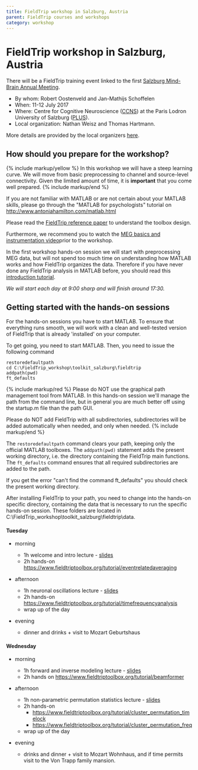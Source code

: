 ```yaml
---
title: FieldTrip workshop in Salzburg, Austria
parent: FieldTrip courses and workshops
category: workshop
---
```


# FieldTrip workshop in Salzburg, Austria

There will be a FieldTrip training event linked to the first [Salzburg Mind-Brain Annual Meeting](https://samba.ccns.sbg.ac.at).

- By whom: Robert Oostenveld and Jan-Mathijs Schoffelen
- When: 11-12 July 2017
- Where: Centre for Cognitive Neuroscience ([CCNS](https://ccns.sbg.ac.at/about/)) at the Paris Lodron University of Salzburg ([PLUS](https://www.uni-salzburg.at/)).
- Local organization: Nathan Weisz and Thomas Hartmann.

More details are provided by the local organizers [here](https://samba.ccns.sbg.ac.at/fieldtrip/).

## How should you prepare for the workshop?

{% include markup/yellow %}
In this workshop we will have a steep learning curve. We will move from basic preprocessing to channel and source-level connectivity. Given the limited amount of time, it is **important** that you come well prepared.
{% include markup/end %}

If you are not familiar with MATLAB or are not certain about your MATLAB skills, please go through the "MATLAB for psychologists" tutorial on <http://www.antoniahamilton.com/matlab.html>

Please read the [FieldTrip reference paper](http://www.hindawi.com/journals/cin/2011/156869/) to understand the toolbox design.

Furthermore, we recommend you to watch the [MEG basics and instrumentation video](https://www.youtube.com/watch?v=CPj4jJACeIs)prior to the workshop.

In the first workshop hands-on session we will start with preprocessing MEG data, but will not spend too much time on understanding how MATLAB works and how FieldTrip organizes the data. Therefore if you have never done any FieldTrip analysis in MATLAB before, you should read this [introduction tutorial](/tutorial/introduction).

_We will start each day at 9:00 sharp and will finish around 17:30._

## Getting started with the hands-on sessions

For the hands-on sessions you have to start MATLAB. To ensure that everything runs smooth, we will work with a clean and well-tested version of FieldTrip that is already 'installed' on your computer.

To get going, you need to start MATLAB. Then, you need to issue the following command

    restoredefaultpath
    cd C:\FieldTrip_workshop\toolkit_salzburg\fieldtrip
    addpath(pwd)
    ft_defaults

{% include markup/red %}
Please do NOT use the graphical path management tool from MATLAB. In this hands-on session we'll manage the path from the command line, but in general you are much better off using the startup.m file than the path GUI.

Please do NOT add FieldTrip with all subdirectories, subdirectories will be added automatically when needed, and only when needed.
{% include markup/end %}

The `restoredefaultpath` command clears your path, keeping only the official MATLAB toolboxes. The `addpath(pwd)` statement adds the present working directory, i.e. the directory containing the FieldTrip main functions. The `ft_defaults` command ensures that all required subdirectories are added to the path.

If you get the error "can't find the command ft_defaults" you should check the present working directory.

After installing FieldTrip to your path, you need to change into the hands-on specific directory, containing the data that is necessary to run the specific hands-on session. These folders are located in C:\\FieldTrip_workshop\\toolkit_salzburg\\fieldtrip\\data.

#### Tuesday

- morning

  - 1h welcome and intro lecture - [slides](/assets/pdf/workshop/salzburg_introduction.pdf)
  - 2h hands-on <https://www.fieldtriptoolbox.org/tutorial/eventrelatedaveraging>

- afternoon

  - 1h neuronal oscillations lecture - [slides](/assets/pdf/workshop/salzburg_frequency_analysis.pdf)
  - 2h hands-on <https://www.fieldtriptoolbox.org/tutorial/timefrequencyanalysis>
  - wrap up of the day

- evening
  - dinner and drinks + visit to Mozart Geburtshaus

#### Wednesday

- morning

  - 1h forward and inverse modeling lecture - [slides](/assets/pdf/workshop/salzburg_source_reconstruction.pdf)
  - 2h hands on <https://www.fieldtriptoolbox.org/tutorial/beamformer>

- afternoon

  - 1h non-parametric permutation statistics lecture - [slides](/assets/pdf/workshop/salzburg_cluster_statistics.pdf)
  - 2h hands-on
    - <https://www.fieldtriptoolbox.org/tutorial/cluster_permutation_timelock>
    - <https://www.fieldtriptoolbox.org/tutorial/cluster_permutation_freq>
  - wrap up of the day

- evening
  - drinks and dinner + visit to Mozart Wohnhaus, and if time permits visit to the Von Trapp family mansion.
